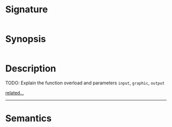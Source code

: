 # Signature
```vikid-signature
```

# Synopsis
```vikid-synopsis
```

# Description
TODO: Explain the function overload and parameters `input`, `graphic`, `output`

[related...](https://en.wikipedia.org/wiki/Intersection_(set_theory))

----
# Semantics